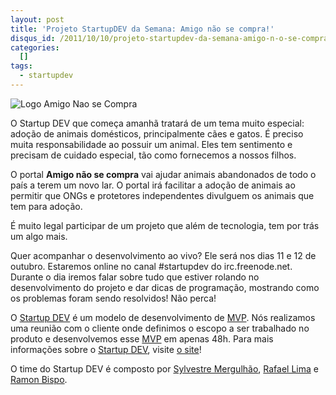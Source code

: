 ```yaml
--- 
layout: post
title: 'Projeto StartupDEV da Semana: Amigo não se compra!'
disqus_id: /2011/10/10/projeto-startupdev-da-semana-amigo-n-o-se-compra
categories: 
  []
tags:
  - startupdev
---
```



<img src="http://mergulhao.info/assets/2011/10/10/logomarca_amigo_03.original_4mvojtamwa8dnzeo.png" alt="Logo Amigo Nao se Compra" class="float-left" />

O Startup DEV que começa amanhã tratará de um tema muito especial: adoção de animais domésticos, principalmente cães e gatos. É preciso muita responsabilidade ao possuir um animal. Eles tem sentimento e precisam de cuidado especial, tão como fornecemos a nossos filhos.

O portal **Amigo não se compra** vai ajudar animais abandonados de todo o país a terem um novo lar. O portal irá facilitar a adoção de animais ao permitir que ONGs e protetores independentes divulguem os animais que tem para adoção.

É muito legal participar de um projeto que além de tecnologia, tem por trás um algo mais.

Quer acompanhar o desenvolvimento ao vivo? Ele será nos dias 11 e 12 de outubro. Estaremos online no canal #startupdev do irc.freenode.net. Durante o dia iremos falar sobre tudo que estiver rolando no desenvolvimento do projeto e dar dicas de programação, mostrando como os problemas foram sendo resolvidos! Não perca!

O [Startup DEV][sd] é um modelo de desenvolvimento de [MVP][mvp]. Nós realizamos uma reunião com o cliente onde definimos o escopo a ser trabalhado no produto e desenvolvemos esse [MVP][mvp] em apenas 48h. Para mais informações sobre o [Startup DEV][sd], visite [o site][sd]!

O time do Startup DEV é composto por [Sylvestre Mergulhão][sm], [Rafael Lima][rl] e [Ramon Bispo][rb].

[sm]: http://twitter.com/smergulhao
[rl]: http://twitter.com/rafaelp
[rb]: http://twitter.com/ramonpage
[sd]: http://startupdev.com.br
[mvp]: http://exame.abril.com.br/pme/dicas-de-especialista/noticias/como-definir-meu-produto-minimo-viavel


